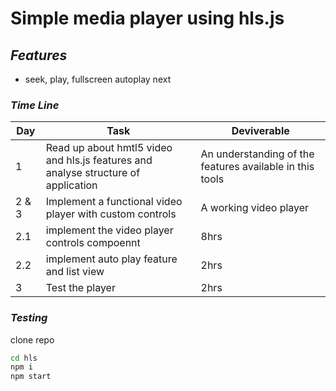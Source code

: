 # Simple media player using hls.js
## _Features_
- seek, play, fullscreen autoplay next 
### _Time Line_

| Day | Task | Deviverable |
| ------ | ------ | ------ |
| 1 | Read up about hmtl5 video and hls.js features and analyse structure of application | An understanding of the features available in this tools
| 2 & 3 | Implement a functional video player with custom controls | A working video player
| 2.1 | implement the video player controls compoennt | 8hrs
| 2.2 | implement auto play feature and list view | 2hrs
| 3 | Test the player | 2hrs


### _Testing_
clone repo
```sh
cd hls
npm i
npm start
```